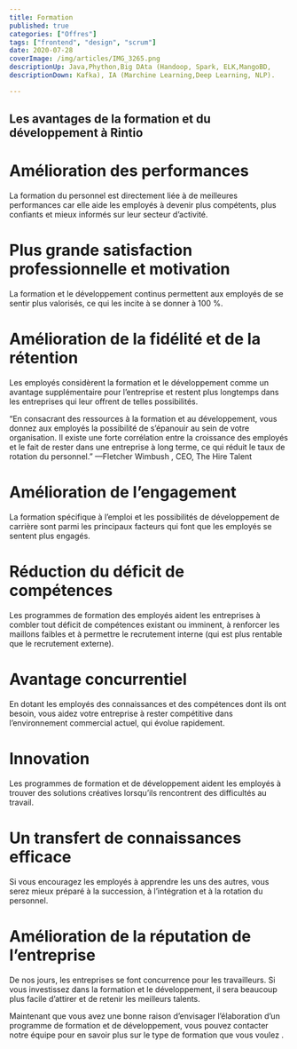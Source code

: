 ```yaml
---
title: Formation
published: true
categories: ["Offres"]
tags: ["frontend", "design", "scrum"]
date: 2020-07-28
coverImage: /img/articles/IMG_3265.png
descriptionUp: Java,Phython,Big DAta (Handoop, Spark, ELK,MangoBD,
descriptionDown: Kafka), IA (Marchine Learning,Deep Learning, NLP).

---
```


## Les avantages de la formation et du développement à Rintio

# Amélioration des performances

La formation du personnel est directement liée à de meilleures performances car elle aide les employés à devenir plus compétents, plus confiants et mieux informés sur leur secteur d’activité.

# Plus grande satisfaction professionnelle et motivation

La formation et le développement continus permettent aux employés de se sentir plus valorisés, ce qui les incite à se donner à 100 %.

# Amélioration de la fidélité et de la rétention

Les employés considèrent la formation et le développement comme un avantage supplémentaire pour l’entreprise et restent plus longtemps dans les entreprises qui leur offrent de telles possibilités.

“En consacrant des ressources à la formation et au développement, vous donnez aux employés la possibilité de s’épanouir au sein de votre organisation. Il existe une forte corrélation entre la croissance des employés et le fait de rester dans une entreprise à long terme, ce qui réduit le taux de rotation du personnel.” —Fletcher Wimbush , CEO, The Hire Talent

# Amélioration de l’engagement

La formation spécifique à l’emploi et les possibilités de développement de carrière sont parmi les principaux facteurs qui font que les employés se sentent plus engagés.

# Réduction du déficit de compétences

Les programmes de formation des employés aident les entreprises à combler tout déficit de compétences existant ou imminent, à renforcer les maillons faibles et à permettre le recrutement interne (qui est plus rentable que le recrutement externe).

# Avantage concurrentiel

En dotant les employés des connaissances et des compétences dont ils ont besoin, vous aidez votre entreprise à rester compétitive dans l’environnement commercial actuel, qui évolue rapidement.

# Innovation

Les programmes de formation et de développement aident les employés à trouver des solutions créatives lorsqu’ils rencontrent des difficultés au travail.

# Un transfert de connaissances efficace

Si vous encouragez les employés à apprendre les uns des autres, vous serez mieux préparé à la succession, à l’intégration et à la rotation du personnel.

# Amélioration de la réputation de l’entreprise

De nos jours, les entreprises se font concurrence pour les travailleurs. Si vous investissez dans la formation et le développement, il sera beaucoup plus facile d’attirer et de retenir les meilleurs talents.

Maintenant que vous avez une bonne raison d’envisager l’élaboration d’un programme de formation et de développement, vous pouvez contacter notre équipe pour en savoir plus sur le type de formation que vous voulez .
